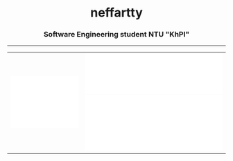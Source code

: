 <h1 align="center">neffartty</h1>
<h3 align="center">Software Engineering student NTU "KhPI"</h3>
<hr>
<table>
  <tr>
    <td>
      <img src="/github-metrics.svg" alt="metrics" width="400">
    </td>
    <td>
      <img src="/metrics.plugin.languages.indepth.svg" alt="languages" width="400">
      <img src="/metrics.plugin.activity.svg" alt="activity" width="400">
    </td>
  </tr>
</table>
